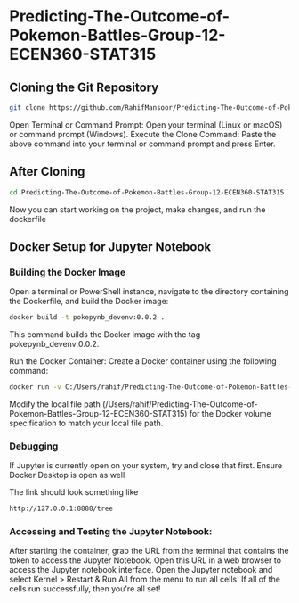 # Predicting-The-Outcome-of-Pokemon-Battles-Group-12-ECEN360-STAT315

## Cloning the Git Repository


```bash
git clone https://github.com/RahifMansoor/Predicting-The-Outcome-of-Pokemon-Battles-Group-12-ECEN360-STAT315.git
```
Open Terminal or Command Prompt: Open your terminal (Linux or macOS) or command prompt (Windows).
Execute the Clone Command: Paste the above command into your terminal or command prompt and press Enter. 

## After Cloning
```bash
cd Predicting-The-Outcome-of-Pokemon-Battles-Group-12-ECEN360-STAT315
```
Now you can start working on the project, make changes, and run the dockerfile







## Docker Setup for Jupyter Notebook

### Building the Docker Image
Open a terminal or PowerShell instance, navigate to the directory containing the Dockerfile, and build the Docker image:

```bash
docker build -t pokepynb_devenv:0.0.2 .
```
This command builds the Docker image with the tag pokepynb_devenv:0.0.2.

Run the Docker Container:
Create a Docker container using the following command:

```bash 
docker run -v C:/Users/rahif/Predicting-The-Outcome-of-Pokemon-Battles-Group-12-ECEN360-STAT315:/home/notebooks -p 8888:8888 --name pynb_devcontainer_new pokepynb_devenv:0.0.2
```
Modify the local file path (/Users/rahif/Predicting-The-Outcome-of-Pokemon-Battles-Group-12-ECEN360-STAT315) for the Docker volume specification to match your local file path.

### Debugging
If Jupyter is currently open on your system, try and close that first.
Ensure Docker Desktop is open as well

The link should look something like

```bash
http://127.0.0.1:8888/tree
```

### Accessing and Testing the Jupyter Notebook:
After starting the container, grab the URL from the terminal that contains the token to access the Jupyter Notebook. Open this URL in a web browser to access the Jupyter notebook interface.
Open the Jupyter notebook and select Kernel > Restart & Run All from the menu to run all cells. If all of the cells run successfully, then you're all set!
